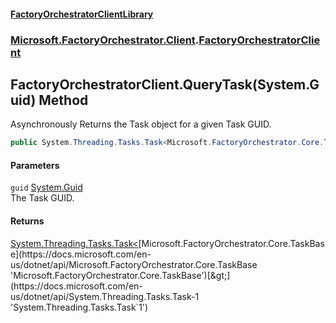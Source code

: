 #### [FactoryOrchestratorClientLibrary](./FactoryOrchestratorClientLibrary.md 'FactoryOrchestratorClientLibrary')
### [Microsoft.FactoryOrchestrator.Client](./Microsoft-FactoryOrchestrator-Client.md 'Microsoft.FactoryOrchestrator.Client').[FactoryOrchestratorClient](./Microsoft-FactoryOrchestrator-Client-FactoryOrchestratorClient.md 'Microsoft.FactoryOrchestrator.Client.FactoryOrchestratorClient')
## FactoryOrchestratorClient.QueryTask(System.Guid) Method
Asynchronously Returns the Task object for a given Task GUID.  
```csharp
public System.Threading.Tasks.Task<Microsoft.FactoryOrchestrator.Core.TaskBase> QueryTask(System.Guid guid);
```
#### Parameters
<a name='Microsoft-FactoryOrchestrator-Client-FactoryOrchestratorClient-QueryTask(System-Guid)-guid'></a>
`guid` [System.Guid](https://docs.microsoft.com/en-us/dotnet/api/System.Guid 'System.Guid')  
The Task GUID.  
  
#### Returns
[System.Threading.Tasks.Task&lt;](https://docs.microsoft.com/en-us/dotnet/api/System.Threading.Tasks.Task-1 'System.Threading.Tasks.Task`1')[Microsoft.FactoryOrchestrator.Core.TaskBase](https://docs.microsoft.com/en-us/dotnet/api/Microsoft.FactoryOrchestrator.Core.TaskBase 'Microsoft.FactoryOrchestrator.Core.TaskBase')[&gt;](https://docs.microsoft.com/en-us/dotnet/api/System.Threading.Tasks.Task-1 'System.Threading.Tasks.Task`1')  
  
